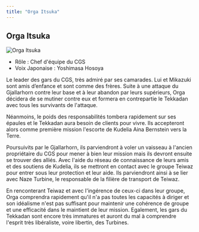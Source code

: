 ```yaml
---
title: "Orga Itsuka"
---
```


Orga Itsuka
-----------


![Orga Itsuka](/images/stories/saga/g-tekketsu/persos/orga-itsuka.png)


* Rôle : Chef d'équipe du CGS
* Voix Japonaise : Yoshimasa Hosoya


Le leader des gars du CGS, très admiré par ses camarades. Lui et Mikazuki sont amis d’enfance et sont comme des frères. Suite à une attaque du Gjallarhorn contre leur base et à leur abandon par leurs supérieurs, Orga décidera de se mutiner contre eux et formera en contrepartie le Tekkadan avec tous les survivants de l'attaque. 


Néanmoins, le poids des responsabilités tombera rapidement sur ses épaules et le Tekkadan aura besoin de clients pour vivre. Ils accepteront alors comme première mission l'escorte de Kudelia Aina Bernstein vers la Terre. 


Poursuivits par le Gjallarhorn, ils parviendront à voler un vaisseau à l'ancien propriétaire du CGS pour mener à bien leur mission mais ils devront ensuite se trouver des alliés. Avec l'aide du réseau de connaissance de leurs amis et des soutiens de Kudelia, ils se mettront en contact avec le groupe Teiwaz pour entrer sous leur protection et leur aide. Ils parviendront ainsi à se lier avec Naze Turbine, le responsable de la filière de transport de Teiwaz. 


En renconterant Teiwaz et avec l'ingérence de ceux-ci dans leur groupe, Orga comprendra rapidement qu'il n'a pas toutes les capacités à diriger et son idéalisme n'est pas suffisant pour maintenir une cohérence de groupe et une efficacité dans le maintient de leur mission. Egalement, les gars du Tekkadan sont encore très immatures et auront du mal à comprendre l'esprit très libéraliste, voire libertin, des Turbines. 

